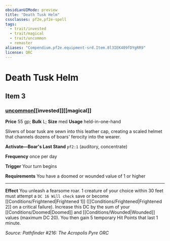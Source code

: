 ```yaml
---
obsidianUIMode: preview
title: "Death Tusk Helm"
cssclasses: pf2e,pf2e-spell
tags:
  - trait/invested
  - trait/magical
  - trait/uncommon
  - remaster
aliases: "Compendium.pf2e.equipment-srd.Item.8l3IEK409fDYgRR9"
license: ORC
---
```

# Death Tusk Helm
## Item 3
### [uncommon](uncommon "Uncommon Rarity Trait")[[invested]][[magical]]


**Price** 55 gp; 
**Bulk** L; **Size** med
**Usage** held-in-one-hand

Slivers of boar tusk are sewn into this leather cap, creating a scaled helmet that channels dozens of boars' ferocity into the wearer.

**Activate—Boar's Last Stand** `pf2:1` (auditory, concentrate)

**Frequency** once per day

**Trigger** Your turn begins

**Requirements** You have a doomed or wounded value of 1 or higher

* * *

**Effect** You unleash a fearsome roar. 1 creature of your choice within 30 feet must attempt a `DC 16 Will check` save or become [[Conditions/Frightened|Frightened 1]] ([[Conditions/Frightened|Frightened 2]] on a critical failure). Increase this DC by the sum of your [[Conditions/Doomed|Doomed]] and [[Conditions/Wounded|Wounded]] values (maximum DC 20). You then gain 5 temporary Hit Points that last 1 minute.

*Source: Pathfinder #216: The Acropolis Pyre*
*ORC*